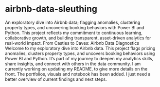 # airbnb-data-sleuthing
An exploratory dive into Airbnb data; flagging anomalies, clustering property types, and uncovering booking behaviors with Power BI and Python. This project reflects my commitment to continuous learning, collaborative growth, and building transparent, asset-driven analytics for real-world impact.
From Castles to Caves: Airbnb Data Diagnostics
Welcome to my exploratory dive into Airbnb data. This project flags pricing anomalies, clusters property types, and uncovers booking behaviors using Power BI and Python. It’s part of my journey to deepen my analytics skills, share insights, and connect with others in the data community.
I am currently working on updating my README, to give more details on the front.  The portfolios, visuals and notebook has been added.  I just need a better overview of current findings and next steps.
